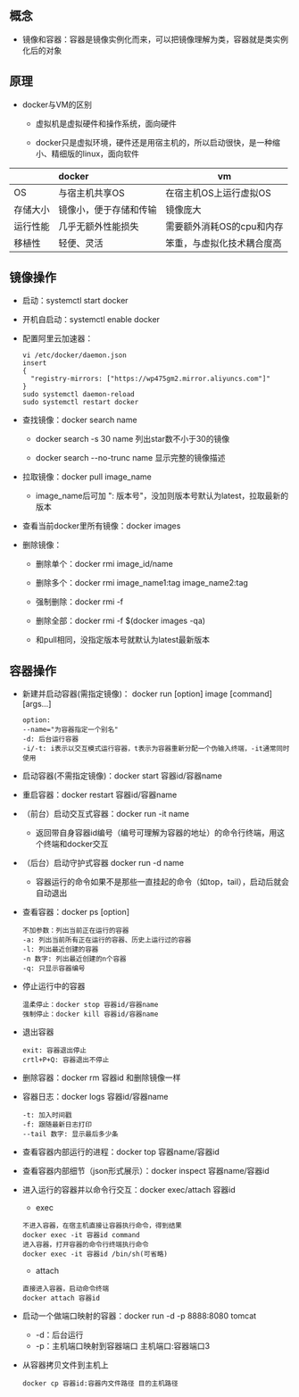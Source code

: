 ## 概念

- 镜像和容器：容器是镜像实例化而来，可以把镜像理解为类，容器就是类实例化后的对象

## 原理

- docker与VM的区别

	- 虚拟机是虚拟硬件和操作系统，面向硬件

	- docker只是虚拟环境，硬件还是用宿主机的，所以启动很快，是一种缩小、精细版的linux，面向软件

||docker|vm|
|:--|:--|---|
|OS|与宿主机共享OS|在宿主机OS上运行虚拟OS|
|存储大小|镜像小，便于存储和传输|镜像庞大|
|运行性能|几乎无额外性能损失|需要额外消耗OS的cpu和内存|
|移植性|轻便、灵活|笨重，与虚拟化技术耦合度高|

## 镜像操作

- 启动：systemctl start docker

- 开机自启动：systemctl enable docker

- 配置阿里云加速器：

	```
	vi /etc/docker/daemon.json
	insert
	{
	  "registry-mirrors: ["https://wp475gm2.mirror.aliyuncs.com"]"
	}
	sudo systemctl daemon-reload
	sudo systemctl restart docker
	```

- 查找镜像：docker search name

	- docker search -s 30 name 列出star数不小于30的镜像

	- docker search --no-trunc name 显示完整的镜像描述

- 拉取镜像：docker pull image_name

	- image_name后可加 ": 版本号"，没加则版本号默认为latest，拉取最新的版本

- 查看当前docker里所有镜像：docker images

- 删除镜像：

	- 删除单个：docker rmi image_id/name

	- 删除多个：docker rmi image_name1:tag image_name2:tag

	- 强制删除：docker rmi -f  

	- 删除全部：docker rmi -f $(docker images -qa)

	- 和pull相同，没指定版本号就默认为latest最新版本 

## 容器操作

- 新建并启动容器(需指定镜像)： docker run [option] image [command] [args...]

	```
	option:
	--name="为容器指定一个别名"
	-d: 后台运行容器
	-i/-t: i表示以交互模式运行容器，t表示为容器重新分配一个伪输入终端，-it通常同时使用
  ```
  
- 启动容器(不需指定镜像)：docker start 容器id/容器name 

- 重启容器：docker restart 容器id/容器name 

- （前台）启动交互式容器：docker run -it name

	- 返回带自身容器id编号（编号可理解为容器的地址）的命令行终端，用这个终端和docker交互

- （后台）启动守护式容器 docker run -d name

	- 容器运行的命令如果不是那些一直挂起的命令（如top，tail），启动后就会自动退出

- 查看容器：docker ps [option]

	```
	不加参数：列出当前正在运行的容器
	-a: 列出当前所有正在运行的容器、历史上运行过的容器
	-l: 列出最近创建的容器
	-n 数字: 列出最近创建的n个容器
	-q: 只显示容器编号
	```
	
- 停止运行中的容器

	```
	温柔停止：docker stop 容器id/容器name
	强制停止：docker kill 容器id/容器name
	```

- 退出容器

	```
	exit: 容器退出停止
	crtl+P+Q: 容器退出不停止	
	```

- 删除容器：docker rm 容器id   和删除镜像一样

- 容器日志：docker logs 容器id/容器name

	```
	-t: 加入时间戳
	-f: 跟随最新日志打印
	--tail 数字: 显示最后多少条	
	```

- 查看容器内部运行的进程：docker top 容器name/容器id

- 查看容器内部细节（json形式展示）：docker inspect 容器name/容器id

- 进入运行的容器并以命令行交互：docker exec/attach 容器id

	- exec	
	```
	不进入容器，在宿主机直接让容器执行命令，得到结果
	docker exec -it 容器id command 
	进入容器，打开容器的命令行终端执行命令
	docker exec -it 容器id /bin/sh(可省略)
	```

	- attach
	```
	直接进入容器，启动命令终端
	docker attach 容器id
	```

- 启动一个做端口映射的容器：docker run -d -p 8888:8080 tomcat

	- -d：后台运行
	- -p：主机端口映射到容器端口	主机端口:容器端口3

- 从容器拷贝文件到主机上

	```
	docker cp 容器id:容器内文件路径 目的主机路径
	```



